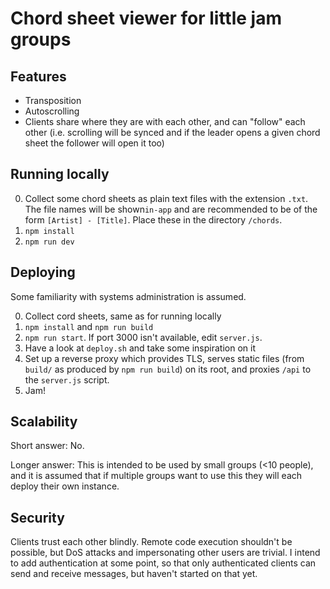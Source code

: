 # Chord sheet viewer for little jam groups

## Features

- Transposition
- Autoscrolling
- Clients share where they are with each other, and can "follow" each other (i.e. scrolling will be synced and if the leader opens a given chord sheet the follower will open it too)

## Running locally

0. Collect some chord sheets as plain text files with the extension `.txt`. The file names will be shown`in-app` and are recommended to be of the form `[Artist] - [Title]`. Place these in the directory `/chords`.
0. `npm install`
0. `npm run dev`

## Deploying

Some familiarity with systems administration is assumed.

0. Collect cord sheets, same as for running locally
0. `npm install` and `npm run build`
0. `npm run start`. If port 3000 isn't available, edit `server.js`.
0. Have a look at `deploy.sh` and take some inspiration on it
0. Set up a reverse proxy which provides TLS, serves static files (from `build/` as produced by `npm run build`) on its root, and proxies `/api` to the `server.js` script.
0. Jam!

## Scalability

Short answer: No.

Longer answer: This is intended to be used by small groups (<10 people), and it is assumed that if multiple groups want to use this they will each deploy their own instance.

## Security

Clients trust each other blindly.
Remote code execution shouldn't be possible, but DoS attacks and impersonating other users are trivial.
I intend to add authentication at some point, so that only authenticated clients can send and receive messages, but haven't started on that yet.
